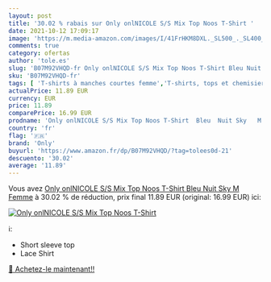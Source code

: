 ```yaml
---
layout: post
title: '30.02 % rabais sur Only onlNICOLE S/S Mix Top Noos T-Shirt '
date: 2021-10-12 17:09:17
image: 'https://m.media-amazon.com/images/I/41FrHKM8DXL._SL500_._SL400_.jpg'
comments: true
category: ofertas
author: 'tole.es'
slug: 'B07M92VHQD-fr Only onlNICOLE S/S Mix Top Noos T-Shirt Bleu Nuit Sky M Femme'
sku: 'B07M92VHQD-fr'
tags: [ 'T-shirts à manches courtes femme','T-shirts, tops et chemisiers femme','Vêtements','Vêtements femme','only', ]
actualPrice: 11.89 EUR
currency: EUR
price: 11.89
comparePrice: 16.99 EUR
prodname: 'Only onlNICOLE S/S Mix Top Noos T-Shirt  Bleu  Nuit Sky   M Femme'
country: 'fr'
flag: '🇫🇷'
brand: 'Only'
buyurl: 'https://www.amazon.fr/dp/B07M92VHQD/?tag=tolees0d-21'
descuento: '30.02'
average: '11.89'
---
```


Vous avez [Only onlNICOLE S/S Mix Top Noos T-Shirt  Bleu  Nuit Sky   M Femme](https://www.amazon.fr/dp/B07M92VHQD/?tag=tolees0d-21)  à  30.02 % de réduction, prix final  11.89 EUR (original: 16.99 EUR) ici:

[![Only onlNICOLE S/S Mix Top Noos T-Shirt ](https://m.media-amazon.com/images/I/41FrHKM8DXL._SL500_._SL400_.jpg)](https://www.amazon.fr/dp/B07M92VHQD/?tag=tolees0d-21)

ℹ️:

- Short sleeve top
- Lace Shirt

[🛒 Achetez-le maintenant!!](https://www.amazon.fr/dp/B07M92VHQD/?tag=tolees0d-21)
